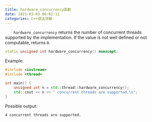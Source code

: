 ```yaml
---
title: hardware_concurrency函数
date: 2021-03-03 06:02:11
categories: C++语法详解
---
```

&emsp;&emsp;`hardware_concurrency` returns the number of concurrent threads supported by the implementation. If the value is not well defined or not computable, returns `​0`​.<!--more-->

``` cpp
static unsigned int hardware_concurrency() noexcept;
```

Example:

``` cpp
#include <iostream>
#include <thread>

int main() {
    unsigned int n = std::thread::hardware_concurrency();
    std::cout << n << " concurrent threads are supported.\n";
}
```

Possible output:

``` bash
4 concurrent threads are supported.
```